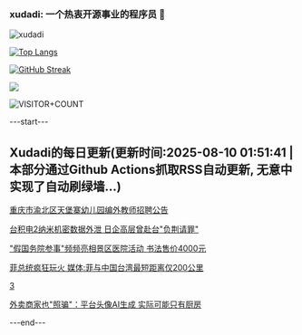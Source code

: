 ### xudadi: 一个热衷开源事业的程序员 👋

![xudadi](https://github-readme-stats-git-masterorgs-github-readme-stats-team.vercel.app/api?username=xudadi)

[![Top Langs](https://github-readme-stats.vercel.app/api/top-langs/?username=xudadi)](https://github.com/anuraghazra/github-readme-stats)

[![GitHub Streak](https://streak-stats.demolab.com?user=xudadi&locale=zh_Hans)](https://git.io/streak-stats)

![](https://raw.githubusercontent.com/xudadi/xudadi/main/assets/github-contribution-grid-snake.svg)

![VISITOR+COUNT](https://komarev.com/ghpvc/?username=xudadi&label=VISITOR+COUNT)


---start---

## Xudadi的每日更新(更新时间:2025-08-10 01:51:41 | 本部分通过Github Actions抓取RSS自动更新, 无意中实现了自动刷绿墙...)

[重庆市渝北区天堡寨幼儿园编外教师招聘公告](https://www.gongkaoleida.com/article/2558172)

[台积电2纳米机密数据外泄 日企高层曾赴台"负荆请罪"](https://m.163.com/news/article/K6HJLAD10514BQ68.html)

["假国务院参事"频频亮相景区医院活动 书法售价4000元](https://m.163.com/news/article/K6H6T8D9053469LG.html)

[菲总统疯狂玩火 媒体:菲与中国台湾最短距离仅200公里](https://m.163.com/news/article/K6GU759U05345ARG.html)

[3](https://m.163.com/touch/news/sub/domestic)

[外卖商家也"照骗"：平台头像AI生成 实际可能只有厨房](https://m.163.com/news/article/K6FCT0EE0514R9P4.html)

---end---
